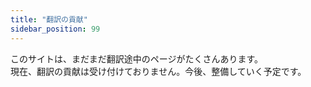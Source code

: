 ```yaml
---
title: "翻訳の貢献"
sidebar_position: 99
---
```


このサイトは、まだまだ翻訳途中のページがたくさんあります。  
現在、翻訳の貢献は受け付けておりません。今後、整備していく予定です。
<!-- ## 要約
下記のリポジトリにPull Requestをお願いします。  
https://github.com/Horo5502/creator-docs_ja  

また、誤字脱字を見つけられた際には、Issueを立てていただけるとありがたいです。

:::note
翻訳を開始する前に、[翻訳フォーマット](/style-guide)を一読ください。
:::

## はじめに
このサイトへの貢献にご興味をお持ちいただき、ありがとうございます。  
このサイトは、まだまだ翻訳途中のページがたくさんあります。現在、貢献は新規翻訳のみを受け付けております。

## 前提: 現在のCreatorDocsを取り巻く状況
2024年8月現在、VRChatの公式Creator Docsは、サイトが4つに分かれており、それに伴ってリポジトリも4つに分かれています。
#### CreatorDocs(メイン)
ウェブサイト: https://creators.vrchat.com/  
リポジトリ: https://github.com/vrchat-community/creator-docs

#### Usharp Docs
ウェブサイト: https://udonsharp.docs.vrchat.com/  
リポジトリ: https://github.com/vrchat-community/UdonSharp

#### Creator Companion(VCC) Docs
ウェブサイト: https://vcc.docs.vrchat.com/  
リポジトリ: https://github.com/vrchat-community/creator-companion

#### ClientSim Docs
ウェブサイト: https://clientsim.docs.vrchat.com/  
リポジトリ: https://github.com/vrchat-community/ClientSim

(UsharpとClientSimの公式リポジトリには、ドキュメントファイルだけでなくソフトウェア自体のファイルも入っています。ドキュメントのファイル群は、`Tools/Docusaurus`内に格納されているようです。)

このサイトでは、上記4つのDocsの内容を一つにまとめています。  
このうち、Usharp Docsサイトはほとんどの原文ファイルが一年以上更新されていません。  
反対に、メインのサイトにUsharpのドキュメントが掲載され始めていることから、今後Usharp関連の情報はメインのサイトに掲載されることが予想されます。

## 貢献方法
現在、貢献は新規翻訳のみを受け付けております。
- 新規翻訳
    - 新しくファイルを作成して、翻訳する
    - 翻訳途中のファイルの翻訳を進める

このウェブサイトのリポジトリをクローンして、Markdownファイル(翻訳文)を追加してから、Pull Requestを飛ばしてください。  

:::info
公式ドキュメントの更新をうまく取り込むために、リポジトリには4つの公式リポジトリ内に含まれる全てのファイルが統合され、`docs__all`フォルダに格納されています。  
ローカルサーバーでのテストやデプロイ時には、`pwsh\deploy-target.json`に書かれたファイルのみが処理されるようになっています。  
これらの手続きは、`pwsh\`内のPowerShellスクリプトにて行われています。VRChatはWindowsでのみ動作するので、PowerShell環境は前提としています。
:::

### 手順
1. [このウェブサイトのリポジトリ](https://github.com/Horo5502/creator-docs_ja)をフォークしてクローン
2. コンソールから、`npm install`を実行して必要な依存パッケージをダウンロード
3. `npm start`でローカルサーバーを開始
4. `docs_all`フォルダ内の翻訳したいMarkdownファイルを見つけ、**そのまま**翻訳文で書き換える。(英文のコメントアウト等はせず、消去してください。)
5. **新しくMarkdownファイルを作成した場合は、`pwsh\deploy-target.json`内に、そのファイルのパスを追記する。**(追記すると、ローカルサーバーのページに追加されます。)
6. 翻訳が終わったら、Pull Requestを送信
:::note
翻訳を開始する前に、[翻訳フォーマット](/style-guide)を一読ください。
:::
:::info
Markdownファイルを更新した後に、ローカルサーバーのページに反映されるまで、5~10秒程度の遅延が起こることがあります。  
これは、翻訳済ファイルのみが掲載されるような仕組みが裏で動いているからです。
:::

---
貢献方法は現在まだ模索中であり、変更される可能性があります。このページに順次説明を加えていく予定です。 -->